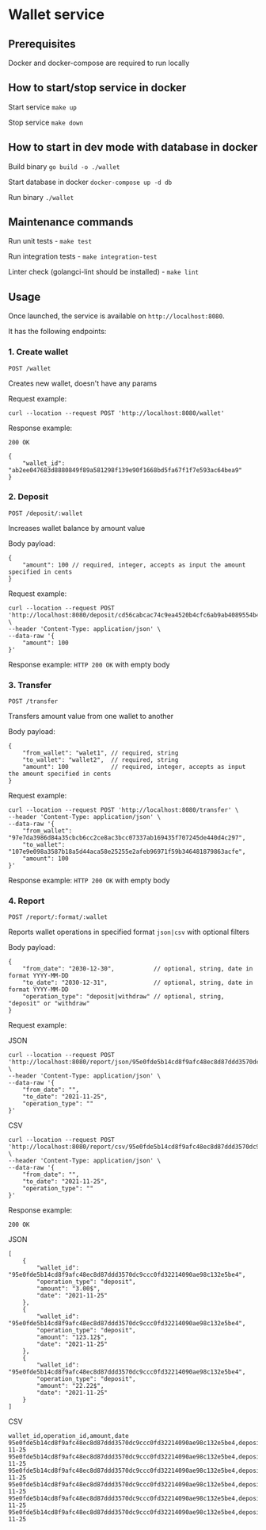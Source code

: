 # Wallet service

## Prerequisites
Docker and docker-compose are required to run locally

## How to start/stop service in docker
Start service `make up`

Stop service `make down`

## How to start in dev mode with database in docker
Build binary `go build -o ./wallet`

Start database in docker `docker-compose up -d db`

Run binary `./wallet`

## Maintenance commands
Run unit tests - `make test`

Run integration tests - `make integration-test`

Linter check (golangci-lint should be installed) - `make lint`


## Usage
Once launched, the service is available on `http://localhost:8080`.

It has the following endpoints:

### 1. Create wallet

`POST /wallet`

Creates new wallet, doesn't have any params

Request example:
```
curl --location --request POST 'http://localhost:8080/wallet'
```
Response example:

`200 OK`
```
{
    "wallet_id": "ab2ee047683d8880849f89a581298f139e90f1668bd5fa67f1f7e593ac64bea9"
}
```

### 2. Deposit

`POST /deposit/:wallet`

Increases wallet balance by amount value

Body payload:
```
{
    "amount": 100 // required, integer, accepts as input the amount specified in cents
}
```

Request example:
```
curl --location --request POST 'http://localhost:8080/deposit/cd56cabcac74c9ea4520b4cfc6ab9ab4089554b40f24735f25b0c518ed5a8164' \
--header 'Content-Type: application/json' \
--data-raw '{
    "amount": 100
}'
```
Response example: `HTTP 200 OK` with empty body

### 3. Transfer

`POST /transfer`

Transfers amount value from one wallet to another

Body payload:
```
{
    "from_wallet": "walet1", // required, string
    "to_wallet": "wallet2",  // required, string
    "amount": 100            // required, integer, accepts as input the amount specified in cents
}
```

Request example:
```
curl --location --request POST 'http://localhost:8080/transfer' \
--header 'Content-Type: application/json' \
--data-raw '{
    "from_wallet": "97e7da3986d84a35cbcb6cc2ce8ac3bcc07337ab169435f707245de440d4c297",
    "to_wallet": "107e9e098a3587b18a5d44aca58e25255e2afeb96971f59b346481879863acfe",
    "amount": 100
}'
```
Response example: `HTTP 200 OK` with empty body

### 4. Report

`POST /report/:format/:wallet`

Reports wallet operations in specified format `json|csv` with optional filters

Body payload:
```
{
    "from_date": "2030-12-30",           // optional, string, date in format YYYY-MM-DD
    "to_date": "2030-12-31",             // optional, string, date in format YYYY-MM-DD
    "operation_type": "deposit|withdraw" // optional, string, "deposit" or "withdraw"
}
```

Request example:

JSON

```
curl --location --request POST 'http://localhost:8080/report/json/95e0fde5b14cd8f9afc48ec8d87ddd3570dc9ccc0fd32214090ae98c132e5be4' \
--header 'Content-Type: application/json' \
--data-raw '{
    "from_date": "",
    "to_date": "2021-11-25",
    "operation_type": ""
}'
```
CSV
```
curl --location --request POST 'http://localhost:8080/report/csv/95e0fde5b14cd8f9afc48ec8d87ddd3570dc9ccc0fd32214090ae98c132e5be4' \
--header 'Content-Type: application/json' \
--data-raw '{
    "from_date": "",
    "to_date": "2021-11-25",
    "operation_type": ""
}'
```
Response example:

`200 OK`

JSON

```
[
    {
        "wallet_id": "95e0fde5b14cd8f9afc48ec8d87ddd3570dc9ccc0fd32214090ae98c132e5be4",
        "operation_type": "deposit",
        "amount": "3.00$",
        "date": "2021-11-25"
    },
    {
        "wallet_id": "95e0fde5b14cd8f9afc48ec8d87ddd3570dc9ccc0fd32214090ae98c132e5be4",
        "operation_type": "deposit",
        "amount": "123.12$",
        "date": "2021-11-25"
    },
    {
        "wallet_id": "95e0fde5b14cd8f9afc48ec8d87ddd3570dc9ccc0fd32214090ae98c132e5be4",
        "operation_type": "deposit",
        "amount": "22.22$",
        "date": "2021-11-25"
    }
]
```
CSV
```
wallet_id,operation_id,amount,date
95e0fde5b14cd8f9afc48ec8d87ddd3570dc9ccc0fd32214090ae98c132e5be4,deposit,1.00$,2021-11-25
95e0fde5b14cd8f9afc48ec8d87ddd3570dc9ccc0fd32214090ae98c132e5be4,deposit,1.00$,2021-11-25
95e0fde5b14cd8f9afc48ec8d87ddd3570dc9ccc0fd32214090ae98c132e5be4,deposit,1.00$,2021-11-25
95e0fde5b14cd8f9afc48ec8d87ddd3570dc9ccc0fd32214090ae98c132e5be4,deposit,3.00$,2021-11-25
95e0fde5b14cd8f9afc48ec8d87ddd3570dc9ccc0fd32214090ae98c132e5be4,deposit,123.12$,2021-11-25
95e0fde5b14cd8f9afc48ec8d87ddd3570dc9ccc0fd32214090ae98c132e5be4,deposit,22.22$,2021-11-25

```

